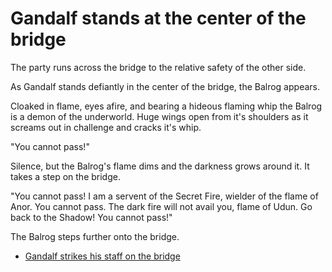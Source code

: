 # Gandalf stands at the center of the bridge


 The party runs across the bridge to the relative safety of the other side.

 As Gandalf stands defiantly in the center of the bridge, the Balrog appears.

 Cloaked in flame, eyes afire, and bearing a hideous flaming whip the Balrog is a demon of the underworld.  Huge wings open from it's shoulders as it screams out in challenge and cracks it's whip.

"You cannot pass!"

Silence, but the Balrog's flame dims and the darkness grows around it. It takes a step on the bridge.

"You cannot pass! I am a servent of the Secret Fire, wielder of the flame of Anor.  You cannot pass.  The dark fire will not avail you, flame of Udun.  Go back to the Shadow!  You cannot pass!"

The Balrog steps further onto the bridge.

 - [Gandalf strikes his staff on the bridge](../25/25.md)
 
